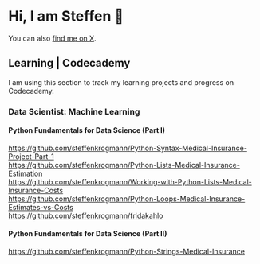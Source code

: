# Hi, I am Steffen 👋

You can also [find me on X](https://x.com/steffenkrogmann).

## Learning | Codecademy
I am using this section to track my learning projects and progress on Codecademy.

### Data Scientist: Machine Learning
#### Python Fundamentals for Data Science (Part I)
https://github.com/steffenkrogmann/Python-Syntax-Medical-Insurance-Project-Part-1  
https://github.com/steffenkrogmann/Python-Lists-Medical-Insurance-Estimation  
https://github.com/steffenkrogmann/Working-with-Python-Lists-Medical-Insurance-Costs  
https://github.com/steffenkrogmann/Python-Loops-Medical-Insurance-Estimates-vs-Costs  
https://github.com/steffenkrogmann/fridakahlo

#### Python Fundamentals for Data Science (Part II)
https://github.com/steffenkrogmann/Python-Strings-Medical-Insurance
